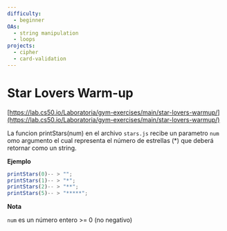 ```yaml
---
difficulty:
  - beginner
OAs:
  - string manipulation
  - loops
projects:
  - cipher
  - card-validation
---
```


# Star Lovers Warm-up

[https://lab.cs50.io/Laboratoria/gym-exercises/main/star-lovers-warmup/](https://lab.cs50.io/Laboratoria/gym-exercises/main/star-lovers-warmup/)


La funcion printStars(num) en el archivo ```stars.js``` recibe un parametro ```num ``` 
omo argumento el cual representa el número de estrellas (*) que deberá retornar 
como un string.

**Ejemplo**

```js
printStars(0)-- > "";
printStars(1)-- > "*";
printStars(2)-- > "**";
printStars(5)-- > "*****";

```

**Nota**

`num` es un número entero >= 0 (no negativo)